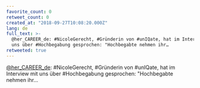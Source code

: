 ```yaml
---
favorite_count: 0
retweet_count: 0
created_at: "2018-09-27T10:08:20.000Z"
lang: de
full_text: >-
  @her_CAREER_de: #NicoleGerecht, #Gründerin von #unIQate, hat im Interview mit
  uns über #Hochbegabung gesprochen: "Hochbegabte nehmen ihr…
retweeted: true
---
```


[@her_CAREER_de](https://twitter.com/her_CAREER_de): #NicoleGerecht, #Gründerin
von #unIQate, hat im Interview mit uns über #Hochbegabung gesprochen:
"Hochbegabte nehmen ihr…

